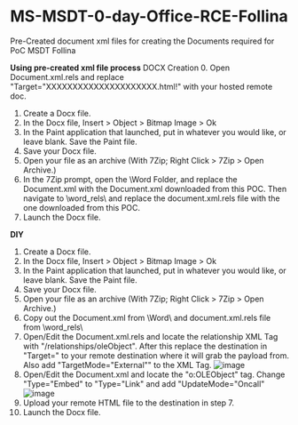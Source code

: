 # MS-MSDT-0-day-Office-RCE-Follina
Pre-Created document xml files for creating the Documents required for PoC MSDT Follina

**Using pre-created xml file process**
DOCX Creation
0. Open Document.xml.rels and replace "Target="XXXXXXXXXXXXXXXXXXXXX.html!" with your hosted remote doc.
1. Create a Docx file.
2. In the Docx file, Insert > Object > Bitmap Image > Ok
3. In the Paint application that launched, put in whatever you would like, or leave blank. Save the Paint file.
4. Save your Docx file.
5. Open your file as an archive (With 7Zip; Right Click > 7Zip > Open Archive.)
6. In the 7Zip prompt, open the \Word Folder, and replace the Document.xml with the Document.xml downloaded from this POC. Then navigate to \word\_rels\ and replace the document.xml.rels file with the one downloaded from this POC.
7. Launch the Docx file.

**DIY**
1. Create a Docx file.
2. In the Docx file, Insert > Object > Bitmap Image > Ok
3. In the Paint application that launched, put in whatever you would like, or leave blank. Save the Paint file.
4. Save your Docx file.
5. Open your file as an archive (With 7Zip; Right Click > 7Zip > Open Archive.)
6. Copy out the Document.xml from \Word\ and document.xml.rels file from \word\_rels\
7. Open/Edit the Document.xml.rels and locate the relationship XML Tag with "/relationships/oleObject". After this replace the destination in "Target=" to your remote destination where it will grab the payload from. Also add "TargetMode="External"" to the XML Tag. 
![image](https://user-images.githubusercontent.com/79787840/171080197-9c253852-a5c5-4df2-a6be-63a6165f86e5.png)
8. Open/Edit the Document.xml and locate the "o:OLEObject" tag. Change "Type="Embed" to "Type="Link" and add "UpdateMode="Oncall"
![image](https://user-images.githubusercontent.com/79787840/171080503-f427ae2d-c8d8-42bb-89b7-46d3b3d1f098.png)
9. Upload your remote HTML file to the destination in step 7.
10. Launch the Docx file.

